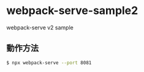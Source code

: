 # webpack-serve-sample2
webpack-serve v2 sample

## 動作方法
```bash
$ npx webpack-serve --port 8081
```
